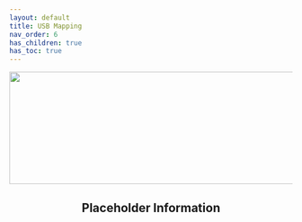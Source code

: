 ```yaml
---
layout: default
title: USB Mapping
nav_order: 6
has_children: true
has_toc: true
---
```

<style>
  .next-button-container {
      text-align: right;
    }

  .next-button {
      top: 0px;
      bottom: 0px;
      left: 0px;
      right: 0px;
  }
</style>

<p align="center">
  <img width="650" height="200" src="../../../../../assets/Header-Placeholder.png">
</p>

<h2 align="center">Placeholder Information</h2>
